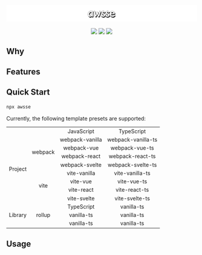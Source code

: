 ![](./logo.png)

<p align="center">
  <img src="https://img.shields.io/github/license/thecodingmachine/react-native-boilerplate" />
  <img src="https://img.shields.io/github/release-date/yaxingson/awsse" />
  <img src="https://img.shields.io/github/languages/top/yaxingson/awsse" />
</p>

## Why

## Features

## Quick Start

```sh
npx awsse


```

Currently, the following template presets are supported:

<table>
  <tbody align="center">
    <tr>
      <td></td>
      <td></td>
      <td>JavaScript</td>
      <td>TypeScript</td>
    </tr>
    <tr>
      <td rowspan="8">Project</td>
      <td rowspan="4">webpack</td>
      <td>webpack-vanilla</td>
      <td>webpack-vanilla-ts</td>
    </tr>
    <tr>
      <td>webpack-vue</td>
      <td>webpack-vue-ts</td>
    </tr>
     <tr>
      <td>webpack-react</td>
      <td>webpack-react-ts</td>
    </tr>
     <tr>
      <td>webpack-svelte</td>
      <td>webpack-svelte-ts</td>
    </tr>
     <tr>
      <td rowspan="4">vite</td>
      <td>vite-vanilla</td>
      <td>vite-vanilla-ts</td>
    </tr>
     <tr>
      <td>vite-vue</td>
      <td>vite-vue-ts</td>
    </tr>
     <tr>
      <td>vite-react</td>
      <td>vite-react-ts</td>
    </tr>
     <tr>
      <td>vite-svelte</td>
      <td>vite-svelte-ts</td>
    </tr>
    <tr>
      <td rowspan="3">Library</td>
      <td rowspan="3">rollup</td>
      <td>TypeScript</td>
      <td>vanilla-ts</td>
    </tr>
    <tr>
      <td>vanilla-ts</td>
      <td>vanilla-ts</td>
    </tr>
    <tr>
      <td>vanilla-ts</td>
      <td>vanilla-ts</td>
    </tr>
  </tbody>
</table>

## Usage
